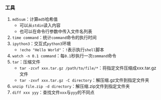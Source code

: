 ### 工具

1. `md5sum`：计算`md5`哈希值
   - 可以从`stdin`读入内容
   - 也可以在命令行参数中传入文件名列表
2. `time command`：统计`command`命令的执行时间
3. `ipython3`：交互式`python3`环境
   - `!echo "Hello World"`：`!`表示执行`shell`脚本
4. `watch -n 0.1 command`：每`0.1`秒执行一次`command`命令
5. `tar`：压缩文件
   - `tar -zcvf xxx.tar.gz /path/to/file/*`：将指定文件压缩成xxx.tar.gz文件
   - `tar -zxvf xxx.tar.gz -C directory`：解压缩.gz文件到指定文件夹
6. `unzip file.zip -d directory`：解压缩.zip文件到指定文件夹
6. `diff xxx yyy`：查找文件`xxx`与`yyy`的不同点